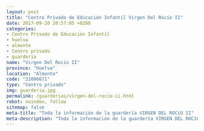 ```yaml
---
layout: post
title: "Centro Privado de Educación Infantil Virgen Del Rocío II"
date: 2017-09-20 20:57:05 +0200
categories:
- Centro Privado de Educación Infantil
- huelva
- almonte
- Centro privado
- guarderia
name: "Virgen Del Rocío II"
province: "Huelva"
location: "Almonte"
code: "21006671"
type: "Centro privado"
img: guarderia.jpg
permalink: /guarderias/virgen-del-rocio-ii.html
robot: noindex, follow
sitemap: false
meta-title: "Toda la información de la guardería VIRGEN DEL ROCíO II"
meta-description: "Toda la información de la guardería VIRGEN DEL ROCíO II"
---
```


